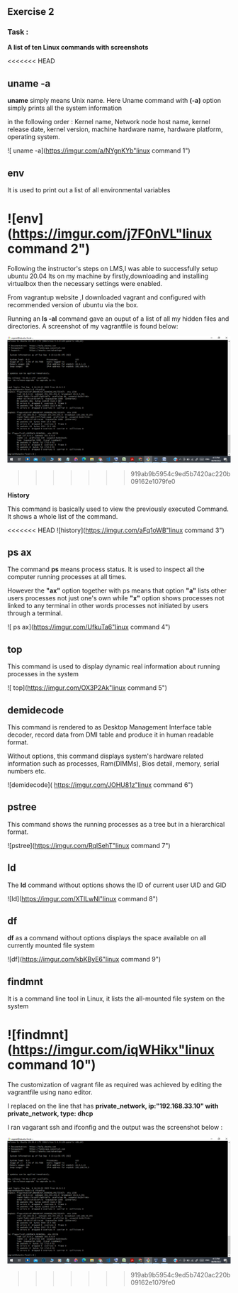 #
 
## Exercise 2

### Task :

**A list of ten Linux commands with screenshots**


<<<<<<< HEAD
## uname -a

 **uname** simply means Unix name. Here Uname command with **(-a)** option simply prints all the system information 

 in the following order : Kernel name, Network node host name, kernel release date, kernel version, machine hardware name, hardware platform, operating system.  

 ![ uname -a](https://imgur.com/a/NYgnKYb"linux command 1")


## env

 It is used to print out a list of all environmental variables 

![env](https://imgur.com/j7F0nVL"linux command 2")
=======
Following the instructor's steps on LMS,I was able to successfully setup ubuntu 20.04 lts on my machine by firstly,downloading and installing virtualbox then the necessary settings were enabled.

From vagrantup website ,I downloaded vagrant and configured with recommended version of ubuntu via the box.

Running an **ls -al** command gave an ouput of a list of all my hidden files and directories. A screenshot of my vagrantfile is found below:


![ifconfig](https://github.com/Dev-Edidiong/Altschool-Cloud-Exercises-Project/blob/33769e2870f71e79454894ff1fb13809ac382451/Exercise%201/ifconfig.png) 
>>>>>>> 919ab9b5954c9ed5b7420ac220b09162e1079fe0



 **History**

 This command is basically used to view the previously executed Command. It shows a whole list of the command. 

<<<<<<< HEAD
 ![history](https://imgur.com/aFq1oWB"linux command 3")


 

## ps ax 

 The command **ps** means process status. It is used to inspect all the computer running processes at all times.

 However the **"ax"** option together with ps means that option **"a"** lists other users processes not just one's own while **"x"** option shows processes not linked to any terminal in other words processes not initiated by users through a terminal. 

 ![ ps ax](https://imgur.com/UfkuTa6"linux command 4")





## top 

 This command is used to display dynamic real information about running processes in the system


 ![ top](https://imgur.com/OX3P2Ak"linux command 5")






## demidecode 

 This command is rendered to as Desktop Management Interface table decoder, record data from DMI table and produce it in human readable format.

 Without options, this command displays system's hardware related information such as processes, Ram(DIMMs), Bios detail, memory, serial numbers etc. 

 ![demidecode]( https://imgur.com/JOHU81z"linux command 6")



## pstree

 This command shows the running processes as a tree but in a hierarchical format. 

 ![pstree](https://imgur.com/RqlSehT"linux command 7")




## Id

 The **Id** command without options shows the ID of current user UID and GID

 ![Id](https://imgur.com/XTlLwNl"linux command 8")





## df

 **df** as a command without options displays the space available on all currently mounted file system

 ![df](https://imgur.com/kbKByE6"linux command 9")




## findmnt

 It is a command line tool in Linux, it lists the all-mounted file system on the system 

 ![findmnt](https://imgur.com/iqWHikx"linux command 10")
=======
The customization of vagrant file as required was achieved by editing the vagrantfile using nano editor.

I replaced on the line that has **private_network, ip:"192.168.33.10" with private_network, type: dhcp**

I ran vagarant ssh and ifconfig and the output was the screenshot below :

![vagrantfile](https://github.com/Dev-Edidiong/Altschool-Cloud-Exercises-Project/blob/33769e2870f71e79454894ff1fb13809ac382451/Exercise%201/ifconfig.png)
>>>>>>> 919ab9b5954c9ed5b7420ac220b09162e1079fe0



